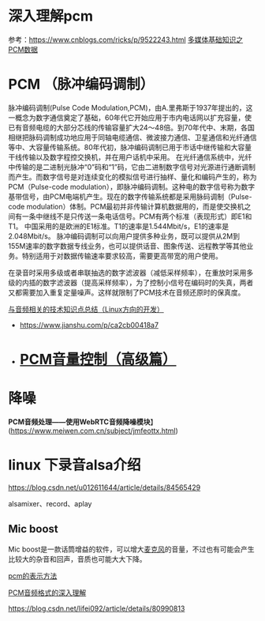 
# 深入理解pcm

参考：https://www.cnblogs.com/ricks/p/9522243.html
[多媒体基础知识之PCM数据](https://www.cnblogs.com/CoderTian/p/6657844.html)

# PCM （脉冲编码调制）
脉冲编码调制(Pulse Code Modulation,PCM)，由A.里弗斯于1937年提出的，这一概念为数字通信奠定了基础，60年代它开始应用于市内电话网以扩充容量，使已有音频电缆的大部分芯线的传输容量扩大24～48倍。到70年代中、末期，各国相继把脉码调制成功地应用于同轴电缆通信、微波接力通信、卫星通信和光纤通信等中、大容量传输系统。80年代初，脉冲编码调制已用于市话中继传输和大容量干线传输以及数字程控交换机，并在用户话机中采用。
在光纤通信系统中，光纤中传输的是二进制光脉冲“0”码和“1”码，它由二进制数字信号对光源进行通断调制而产生。而数字信号是对连续变化的模拟信号进行抽样、量化和编码产生的，称为PCM（Pulse-code modulation），即脉冲编码调制。这种电的数字信号称为数字基带信号，由PCM电端机产生。现在的数字传输系统都是采用脉码调制（Pulse-code modulation）体制。PCM最初并非传输计算机数据用的，而是使交换机之间有一条中继线不是只传送一条电话信号。PCM有两个标准（表现形式）即E1和T1。
中国采用的是欧洲的E1标准。T1的速率是1.544Mbit/s，E1的速率是2.048Mbit/s。
脉冲编码调制可以向用户提供多种业务，既可以提供从2M到155M速率的数字数据专线业务，也可以提供话音、图象传送、远程教学等其他业务。特别适用于对数据传输速率要求较高，需要更高带宽的用户使用。


在录音时采用多级或者串联抽选的数字滤波器（减低采样频率），在重放时采用多级的内插的数字滤波器（提高采样频率），为了控制小信号在编码时的失真，两者又都需要加入重复定量噪声。这样就限制了PCM技术在音频还原时的保真度。

[与音频相关的技术知识点总结（Linux方向的开发）](https://yq.aliyun.com/articles/237048?spm=a2c4e.11153940.0.0.166e592dwK3j2C)



- https://www.jianshu.com/p/ca2cb00418a7

- # [PCM音量控制（高级篇）](http://blog.jianchihu.net/pcm-vol-control-advance.html)

# 降噪

**PCM音频处理——使用WebRTC音频降噪模块**】(https://www.meiwen.com.cn/subject/jmfeottx.html)

# linux 下录音alsa介绍

https://blog.csdn.net/u012611644/article/details/84565429

alsamixer、record、aplay



## Mic boost

Mic boost是一款话筒增益的软件，可以增大[麦克风](https://baike.baidu.com/item/麦克风)的音量，不过也有可能会产生比较大的杂音和回声，音质也可能大大下降。



[pcm的表示方法](https://blog.csdn.net/ffmpeg4976/article/details/52198427)

[PCM音频格式的深入理解](https://blog.csdn.net/lifei092/article/details/80990813)

https://blog.csdn.net/lifei092/article/details/80990813
